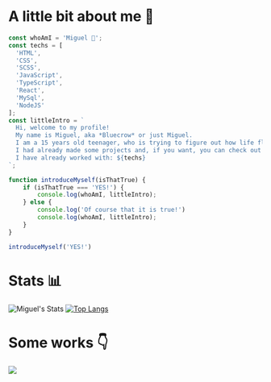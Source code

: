 # A little bit about me 👾

```javascript
const whoAmI = 'Miguel 👾';
const techs = [
  'HTML', 
  'CSS', 
  'SCSS', 
  'JavaScript', 
  'TypeScript', 
  'React', 
  'MySql',
  'NodeJS'
];
const littleIntro = `
  Hi, welcome to my profile!
  My name is Miguel, aka *Bluecrow* or just Miguel.
  I am a 15 years old teenager, who is trying to figure out how life flows.
  I had already made some projects and, if you want, you can check out here on my profile.
  I have already worked with: ${techs}
`;

function introduceMyself(isThatTrue) {
    if (isThatTrue === 'YES!') {
        console.log(whoAmI, littleIntro);
    } else {
        console.log('Of course that it is true!')
        console.log(whoAmI, littleIntro);
    }
}

introduceMyself('YES!')
```

# Stats 📊

![Miguel's Stats](https://github-readme-stats.vercel.app/api?username=mmroch4&count_private=true&hide=issues&show_icons=true&theme=tokyonight&bg_color=0D1B2A&title_color=3E75B0&border_color=1B263B&icon_color=174271&text_color=ffffff&locale=en&hide_title=true)
[![Top Langs](https://github-readme-stats.vercel.app/api/top-langs/?username=mmroch4&show_icons=true&theme=tokyonight&bg_color=0D1B2A&title_color=3E75B0&border_color=1B263B&icon_color=174271&text_color=ffffff&layout=compact&hide_title=true&locale=en)](https://github.com/anuraghazra/github-readme-stats)

# Some works 👇

<a href="https://github.com/mmroch4/task-list">
  <img src="https://github-readme-stats.vercel.app/api/pin/?username=mmroch4&repo=task-list&show_icons=true&theme=tokyonight&bg_color=0D1B2A&title_color=3E75B0&border_color=1B263B&icon_color=174271&text_color=ffffff&locale=en">
</a>
